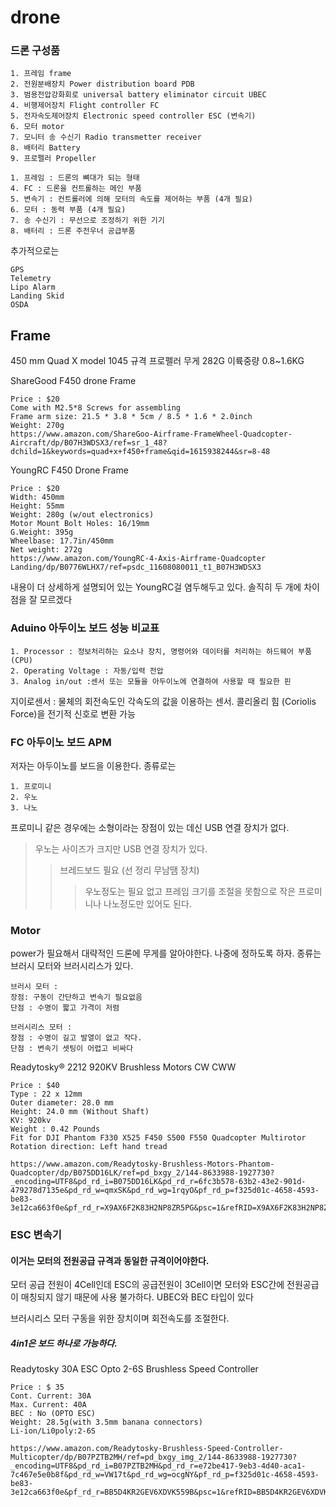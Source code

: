 # drone

### 드론 구성품
```
1. 프레임 frame
2. 전원분배장치 Power distribution board PDB
3. 범용전압강화회로 universal battery eliminator circuit UBEC
4. 비행제어장치 Flight controller FC
5. 전자속도제어장치 Electronic speed controller ESC (변속기)
6. 모터 motor
7. 모니터 송 수신기 Radio transmetter receiver
8. 배터리 Battery
9. 프로펠러 Propeller
```
```
1. 프레임 : 드론의 뼈대가 되는 형태
4. FC : 드론을 컨트롤하는 메인 부품
5. 변속기 : 컨트롤러에 의해 모터의 속도를 제어하는 부품 (4개 필요)
6. 모터 : 동력 부품 (4개 필요)
7. 송 수신기 : 무선으로 조정하기 위한 기기
8. 배터리 : 드론 주전우너 공급부품
```
추가적으로는 
```
GPS
Telemetry
Lipo Alarm
Landing Skid
OSDA
```
## Frame
450 mm Quad X model
1045 규격 프로펠러
무게 282G 이륙중량 0.8~1.6KG

ShareGood F450 drone Frame
```
Price : $20
Come with M2.5*8 Screws for assembling
Frame arm size: 21.5 * 3.8 * 5cm / 8.5 * 1.6 * 2.0inch
Weight: 270g
https://www.amazon.com/ShareGoo-Airframe-FrameWheel-Quadcopter-Aircraft/dp/B07H3WDSX3/ref=sr_1_48?dchild=1&keywords=quad+x+f450+frame&qid=1615938244&sr=8-48
```
YoungRC F450 Drone Frame
```
Price : $20
Width: 450mm
Height: 55mm
Weight: 280g (w/out electronics)
Motor Mount Bolt Holes: 16/19mm
G.Weight: 395g
Wheelbase: 17.7in/450mm
Net weight: 272g
https://www.amazon.com/YoungRC-4-Axis-Airframe-Quadcopter Landing/dp/B0776WLHX7/ref=psdc_11608080011_t1_B07H3WDSX3
```
내용이 더 상세하게 설명되어 있는 YoungRC걸 염두해두고 있다. 솔직히 두 개에 차이점을 잘 모르겠다

### Aduino 아두이노 보드 성능 비교표

```
1. Processor : 정보처리하는 요소나 장치, 명령어와 데이터를 처리하는 하드웨어 부품 (CPU)
2. Operating Voltage : 자동/입력 전압
3. Analog in/out :센서 또는 모듈을 아두이노에 연결하여 사용할 때 필요한 핀
```

지이로센서 : 물체의 회전속도인 각속도의 값을 이용하는 센서.
콜리올리 힘 (Coriolis Force)을 전기적 신호로 변환 가능

### FC 아두이노 보드 APM
저자는 아두이노를 보드을 이용한다.
종류로는 
```
1. 프로미니
2. 우노
3. 나노
```
프로미니 같은 경우에는 소형이라는 장점이 있는 데신 USB 연결 장치가 없다.
>우노는 사이즈가 크지만 USB 연결 장치가 있다.
>>브레드보드 필요 (선 정리 무남땜 장치)
>>>우노정도는 필요 없고 프레임 크기를 조절을 못함으로 작은 프로미니나 나노정도만 있어도 된다.

### Motor
power가 필요해서 대략적인 드론에 무게를 알아야한다. 나중에 정하도록 하자.
종류는 브러시 모터와 브러시리스가 있다.
```
브러시 모터 :
장점: 구동이 간단하고 변속기 필요없음
단점 : 수명이 짧고 가격이 저렴
```

```
브러시리스 모터 :
장점 : 수명이 길고 발열이 없고 작다.
단점 : 변속기 셋팅이 어렵고 비싸다
```
Readytosky® 2212 920KV Brushless Motors CW CWW
```
Price : $40
Type : 22 x 12mm
Outer diameter: 28.0 mm
Height: 24.0 mm (Without Shaft)
KV: 920kv
Weight : 0.42 Pounds
Fit for DJI Phantom F330 X525 F450 S500 F550 Quadcopter Multirotor
Rotation direction: Left hand tread

https://www.amazon.com/Readytosky-Brushless-Motors-Phantom-Quadcopter/dp/B075DD16LK/ref=pd_bxgy_2/144-8633988-1927730?_encoding=UTF8&pd_rd_i=B075DD16LK&pd_rd_r=6fc3b578-63b2-43e2-901d-479278d7135e&pd_rd_w=qmxSK&pd_rd_wg=1rqyO&pf_rd_p=f325d01c-4658-4593-be83-3e12ca663f0e&pf_rd_r=X9AX6F2K83H2NP8ZR5PG&psc=1&refRID=X9AX6F2K83H2NP8ZR5PG
```
### ESC 변속기
#### 이거는 모터의 전원공급 규격과 동일한 규격이어야한다.
모터 공급 전원이 4Cell인데 ESC의 공급전원이 3Cell이면 모터와 ESC간에 전원공급이 매칭되지 않기 때문에 사용 불가하다.
UBEC와 BEC 타입이 있다

브러시리스 모터 구동을 위한 장치이며 회전속도를 조절한다.
##### 4in1은 보드 하나로 가능하다.

Readytosky 30A ESC Opto 2-6S Brushless Speed Controller
```
Price : $ 35
Cont. Current: 30A
Max. Current: 40A
BEC : No (OPTO ESC)
Weight: 28.5g(with 3.5mm banana connectors)
Li-ion/Li0poly:2-6S

https://www.amazon.com/Readytosky-Brushless-Speed-Controller-Multicopter/dp/B07PZTB2MH/ref=pd_bxgy_img_2/144-8633988-1927730?_encoding=UTF8&pd_rd_i=B07PZTB2MH&pd_rd_r=e72be417-9eb3-4d40-aca1-7c467e5e0b8f&pd_rd_w=VW17t&pd_rd_wg=ocgNY&pf_rd_p=f325d01c-4658-4593-be83-3e12ca663f0e&pf_rd_r=BB5D4KR2GEV6XDVK559B&psc=1&refRID=BB5D4KR2GEV6XDVK559B
```
